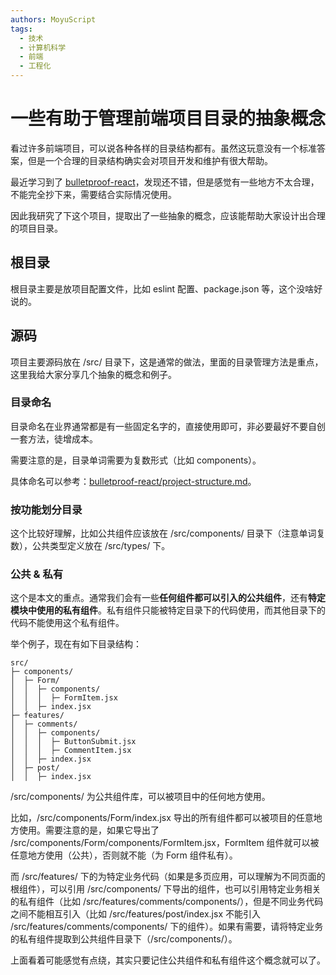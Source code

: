 ```yaml
---
authors: MoyuScript
tags: 
  - 技术
  - 计算机科学
  - 前端
  - 工程化
---
```


# 一些有助于管理前端项目目录的抽象概念

看过许多前端项目，可以说各种各样的目录结构都有。虽然这玩意没有一个标准答案，但是一个合理的目录结构确实会对项目开发和维护有很大帮助。

最近学习到了 [bulletproof-react](https://github.com/alan2207/bulletproof-react)，发现还不错，但是感觉有一些地方不太合理，不能完全抄下来，需要结合实际情况使用。

因此我研究了下这个项目，提取出了一些抽象的概念，应该能帮助大家设计出合理的项目目录。

<!--truncate-->

## 根目录

根目录主要是放项目配置文件，比如 eslint 配置、package.json 等，这个没啥好说的。

## 源码

项目主要源码放在 /src/ 目录下，这是通常的做法，里面的目录管理方法是重点，这里我给大家分享几个抽象的概念和例子。

### 目录命名

目录命名在业界通常都是有一些固定名字的，直接使用即可，非必要最好不要自创一套方法，徒增成本。

需要注意的是，目录单词需要为复数形式（比如 components）。

具体命名可以参考：[bulletproof-react/project-structure.md](https://github.com/alan2207/bulletproof-react/blob/master/docs/project-structure.md)。

### 按功能划分目录

这个比较好理解，比如公共组件应该放在 /src/components/ 目录下（注意单词复数），公共类型定义放在 /src/types/ 下。

### 公共 & 私有

这个是本文的重点。通常我们会有一些**任何组件都可以引入的公共组件**，还有**特定模块中使用的私有组件**。私有组件只能被特定目录下的代码使用，而其他目录下的代码不能使用这个私有组件。

举个例子，现在有如下目录结构：

```text
src/
├─ components/
│  ├─ Form/
│  │  ├─ components/
│  │  │  ├─ FormItem.jsx
│  │  ├─ index.jsx
├─ features/
│  ├─ comments/
│  │  ├─ components/
│  │  │  ├─ ButtonSubmit.jsx
│  │  │  ├─ CommentItem.jsx
│  │  ├─ index.jsx
│  ├─ post/
│  │  ├─ index.jsx
```

/src/components/ 为公共组件库，可以被项目中的任何地方使用。

比如，/src/components/Form/index.jsx 导出的所有组件都可以被项目的任意地方使用。需要注意的是，如果它导出了 /src/components/Form/components/FormItem.jsx，FormItem 组件就可以被任意地方使用（公共），否则就不能（为 Form 组件私有）。

而 /src/features/ 下的为特定业务代码（如果是多页应用，可以理解为不同页面的根组件），可以引用 /src/components/ 下导出的组件，也可以引用特定业务相关的私有组件（比如 /src/features/comments/components/），但是不同业务代码之间不能相互引入（比如 /src/features/post/index.jsx 不能引入 /src/features/comments/components/ 下的组件）。如果有需要，请将特定业务的私有组件提取到公共组件目录下（/src/components/）。

上面看着可能感觉有点绕，其实只要记住公共组件和私有组件这个概念就可以了。